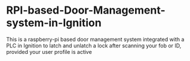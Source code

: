 # RPI-based-Door-Management-system-in-Ignition
This is a raspberry-pi based door management system integrated with a PLC in Ignition to latch and unlatch a lock after scanning your fob or ID, provided your user profile is active
